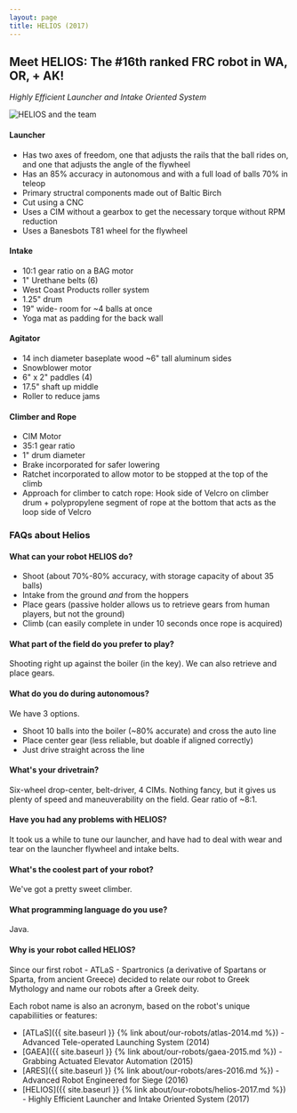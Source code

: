 ```yaml
---
layout: page
title: HELIOS (2017)
---
```


## Meet HELIOS: The \#16th ranked FRC robot in WA, OR, + AK!
_Highly Efficient Launcher and Intake Oriented System_

<img src="{{ site.baseurl }} {% link assets/images/2017/helios-and-the-team.jpg %}" alt="HELIOS and the team"/>

#### Launcher
- Has two axes of freedom, one that adjusts the rails that the ball rides on, and one that adjusts the angle of the flywheel
- Has an 85% accuracy in autonomous and with a full load of balls 70% in teleop
- Primary structral components made out of Baltic Birch
- Cut using a CNC
- Uses a CIM without a gearbox to get the necessary torque without RPM reduction
- Uses a Banesbots T81 wheel for the flywheel

#### Intake
- 10:1 gear ratio on a BAG motor
- 1" Urethane belts (6)
- West Coast Products roller system
- 1.25" drum
- 19" wide- room for ~4 balls at once
- Yoga mat as padding for the back wall

#### Agitator
- 14 inch diameter baseplate wood ~6" tall aluminum sides
- Snowblower motor
- 6" x 2" paddles (4)
- 17.5" shaft up middle
- Roller to reduce jams

#### Climber and Rope
- CIM Motor
- 35:1 gear ratio
- 1" drum diameter
- Brake incorporated for safer lowering
- Ratchet incorporated to allow motor to be stopped at the top of the climb
- Approach for climber to catch rope: Hook side of Velcro on climber drum + polypropylene segment of rope at the bottom that acts as the loop side of Velcro

### FAQs about Helios

#### What can your robot HELIOS do?
- Shoot (about 70%-80% accuracy, with storage capacity of about 35 balls)
- Intake from the ground _and_ from the hoppers
- Place gears (passive holder allows us to retrieve gears from human players, but not the ground)
- Climb (can easily complete in under 10 seconds once rope is acquired)

#### What part of the field do you prefer to play?
Shooting right up against the boiler (in the key). We can also retrieve and place gears.

#### What do you do during autonomous?
We have 3 options.
- Shoot 10 balls into the boiler (~80% accurate) and cross the auto line
- Place center gear (less reliable, but doable if aligned correctly)
- Just drive straight across the line

#### What's your drivetrain?
Six-wheel drop-center, belt-driver, 4 CIMs. Nothing fancy, but it gives us plenty of speed and maneuverability on the field. Gear ratio of ~8:1.

#### Have you had any problems with HELIOS?
It took us a while to tune our launcher, and have had to deal with wear and tear on the launcher flywheel and intake belts.

#### What's the coolest part of your robot?
We've got a pretty sweet climber.

#### What programming language do you use?
Java.

#### Why is your robot called HELIOS?
Since our first robot - ATLaS - Spartronics (a derivative of Spartans or Sparta, from ancient Greece) decided to relate our robot to Greek Mythology and name our robots after a Greek deity.

Each robot name is also an acronym, based on the robot's unique capabiliities or features:
- [ATLaS]({{ site.baseurl }} {% link about/our-robots/atlas-2014.md %}) - Advanced Tele-operated Launching System (2014)
- [GAEA]({{ site.baseurl }} {% link about/our-robots/gaea-2015.md %}) - Grabbing Actuated Elevator Automation (2015)
- [ARES]({{ site.baseurl }} {% link about/our-robots/ares-2016.md %}) - Advanced Robot Engineered for Siege (2016)
- [HELIOS]({{ site.baseurl }} {% link about/our-robots/helios-2017.md %}) - Highly Efficient Launcher and Intake Oriented System (2017)
